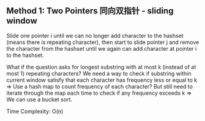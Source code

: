 ## Method 1: Two Pointers 同向双指针 - sliding window

Slide one pointer i until we can no longer add character to the hashset (means there is repeating character), then start to slide pointer j and remove the character from the hashset until we again can add character at pointer i to the hashset.

What if the question asks for longest substring with at most k (instead of at most 1) repeating characters?
We need a way to check if substring within current window satisfy that each character has frequency less or equal to k => Use a hash map to count frequency of each character? But still need to iterate through the map each time to check if any frequency exceeds k => We can use a bucket sort.

Time Complexity: O(n)
